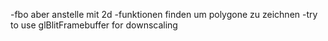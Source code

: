 -fbo aber anstelle mit 2d
-funktionen finden um polygone zu zeichnen
-try to use glBlitFramebuffer for downscaling

